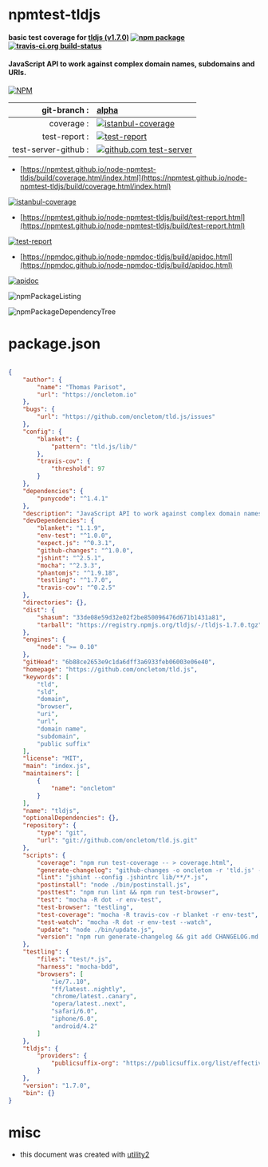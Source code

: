 # npmtest-tldjs

#### basic test coverage for  [tldjs (v1.7.0)](https://github.com/oncletom/tld.js)  [![npm package](https://img.shields.io/npm/v/npmtest-tldjs.svg?style=flat-square)](https://www.npmjs.org/package/npmtest-tldjs) [![travis-ci.org build-status](https://api.travis-ci.org/npmtest/node-npmtest-tldjs.svg)](https://travis-ci.org/npmtest/node-npmtest-tldjs)

#### JavaScript API to work against complex domain names, subdomains and URIs.

[![NPM](https://nodei.co/npm/tldjs.png?downloads=true&downloadRank=true&stars=true)](https://www.npmjs.com/package/tldjs)

| git-branch : | [alpha](https://github.com/npmtest/node-npmtest-tldjs/tree/alpha)|
|--:|:--|
| coverage : | [![istanbul-coverage](https://npmtest.github.io/node-npmtest-tldjs/build/coverage.badge.svg)](https://npmtest.github.io/node-npmtest-tldjs/build/coverage.html/index.html)|
| test-report : | [![test-report](https://npmtest.github.io/node-npmtest-tldjs/build/test-report.badge.svg)](https://npmtest.github.io/node-npmtest-tldjs/build/test-report.html)|
| test-server-github : | [![github.com test-server](https://npmtest.github.io/node-npmtest-tldjs/GitHub-Mark-32px.png)](https://npmtest.github.io/node-npmtest-tldjs/build/app/index.html) | | build-artifacts : | [![build-artifacts](https://npmtest.github.io/node-npmtest-tldjs/glyphicons_144_folder_open.png)](https://github.com/npmtest/node-npmtest-tldjs/tree/gh-pages/build)|

- [https://npmtest.github.io/node-npmtest-tldjs/build/coverage.html/index.html](https://npmtest.github.io/node-npmtest-tldjs/build/coverage.html/index.html)

[![istanbul-coverage](https://npmtest.github.io/node-npmtest-tldjs/build/screenCapture.buildCi.browser.%252Ftmp%252Fbuild%252Fcoverage.lib.html.png)](https://npmtest.github.io/node-npmtest-tldjs/build/coverage.html/index.html)

- [https://npmtest.github.io/node-npmtest-tldjs/build/test-report.html](https://npmtest.github.io/node-npmtest-tldjs/build/test-report.html)

[![test-report](https://npmtest.github.io/node-npmtest-tldjs/build/screenCapture.buildCi.browser.%252Ftmp%252Fbuild%252Ftest-report.html.png)](https://npmtest.github.io/node-npmtest-tldjs/build/test-report.html)

- [https://npmdoc.github.io/node-npmdoc-tldjs/build/apidoc.html](https://npmdoc.github.io/node-npmdoc-tldjs/build/apidoc.html)

[![apidoc](https://npmdoc.github.io/node-npmdoc-tldjs/build/screenCapture.buildCi.browser.%252Ftmp%252Fbuild%252Fapidoc.html.png)](https://npmdoc.github.io/node-npmdoc-tldjs/build/apidoc.html)

![npmPackageListing](https://npmtest.github.io/node-npmtest-tldjs/build/screenCapture.npmPackageListing.svg)

![npmPackageDependencyTree](https://npmtest.github.io/node-npmtest-tldjs/build/screenCapture.npmPackageDependencyTree.svg)



# package.json

```json

{
    "author": {
        "name": "Thomas Parisot",
        "url": "https://oncletom.io"
    },
    "bugs": {
        "url": "https://github.com/oncletom/tld.js/issues"
    },
    "config": {
        "blanket": {
            "pattern": "tld.js/lib/"
        },
        "travis-cov": {
            "threshold": 97
        }
    },
    "dependencies": {
        "punycode": "^1.4.1"
    },
    "description": "JavaScript API to work against complex domain names, subdomains and URIs.",
    "devDependencies": {
        "blanket": "1.1.9",
        "env-test": "^1.0.0",
        "expect.js": "^0.3.1",
        "github-changes": "^1.0.0",
        "jshint": "^2.5.1",
        "mocha": "^2.3.3",
        "phantomjs": "^1.9.18",
        "testling": "^1.7.0",
        "travis-cov": "^0.2.5"
    },
    "directories": {},
    "dist": {
        "shasum": "33de08e59d32e02f2be850096476d671b1431a81",
        "tarball": "https://registry.npmjs.org/tldjs/-/tldjs-1.7.0.tgz"
    },
    "engines": {
        "node": ">= 0.10"
    },
    "gitHead": "6b88ce2653e9c1da6dff3a6933feb06003e06e40",
    "homepage": "https://github.com/oncletom/tld.js",
    "keywords": [
        "tld",
        "sld",
        "domain",
        "browser",
        "uri",
        "url",
        "domain name",
        "subdomain",
        "public suffix"
    ],
    "license": "MIT",
    "main": "index.js",
    "maintainers": [
        {
            "name": "oncletom"
        }
    ],
    "name": "tldjs",
    "optionalDependencies": {},
    "repository": {
        "type": "git",
        "url": "git://github.com/oncletom/tld.js.git"
    },
    "scripts": {
        "coverage": "npm run test-coverage -- > coverage.html",
        "generate-changelog": "github-changes -o oncletom -r 'tld.js' -n ${npm_package_version} --only-pulls --use-commit-body",
        "lint": "jshint --config .jshintrc lib/**/*.js",
        "postinstall": "node ./bin/postinstall.js",
        "posttest": "npm run lint && npm run test-browser",
        "test": "mocha -R dot -r env-test",
        "test-browser": "testling",
        "test-coverage": "mocha -R travis-cov -r blanket -r env-test",
        "test-watch": "mocha -R dot -r env-test --watch",
        "update": "node ./bin/update.js",
        "version": "npm run generate-changelog && git add CHANGELOG.md rules.json"
    },
    "testling": {
        "files": "test/*.js",
        "harness": "mocha-bdd",
        "browsers": [
            "ie/7..10",
            "ff/latest..nightly",
            "chrome/latest..canary",
            "opera/latest..next",
            "safari/6.0",
            "iphone/6.0",
            "android/4.2"
        ]
    },
    "tldjs": {
        "providers": {
            "publicsuffix-org": "https://publicsuffix.org/list/effective_tld_names.dat"
        }
    },
    "version": "1.7.0",
    "bin": {}
}
```



# misc
- this document was created with [utility2](https://github.com/kaizhu256/node-utility2)
